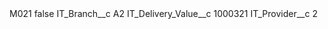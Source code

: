 <?xml version="1.0" encoding="UTF-8"?>
<CustomMetadata xmlns="http://soap.sforce.com/2006/04/metadata" xmlns:xsi="http://www.w3.org/2001/XMLSchema-instance" xmlns:xsd="http://www.w3.org/2001/XMLSchema">
    <label>M021</label>
    <protected>false</protected>
    <values>
        <field>IT_Branch__c</field>
        <value xsi:type="xsd:string">A2</value>
    </values>
    <values>
        <field>IT_Delivery_Value__c</field>
        <value xsi:type="xsd:string">1000321</value>
    </values>
    <values>
        <field>IT_Provider__c</field>
        <value xsi:type="xsd:string">2</value>
    </values>
</CustomMetadata>
